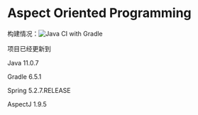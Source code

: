 # Aspect Oriented Programming

构建情况：![Java CI with Gradle](https://github.com/gdouzwt/aop/workflows/Java%20CI%20with%20Gradle/badge.svg)

项目已经更新到 

Java 11.0.7

Gradle 6.5.1

Spring 5.2.7.RELEASE

AspectJ 1.9.5